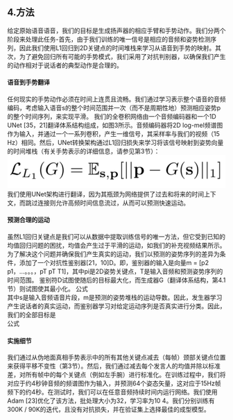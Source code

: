 ## 4.方法  
给定原始语音语音，我们的目标是生成扬声器的相应手臂和手势动作。我们分两个阶段来处理此任务-首先，由于我们训练的唯一信号是相应的音频和姿势检测序列，因此我们使用L1回归到2D关键点的时间堆栈来学习从语音到手势的映射。其次，为了避免回归所有可能的手势模式，我们采用了对抗判别器，以确保我们产生的动作相对于说话者的典型动作是合理的。

#### 语音到手势翻译  
任何现实的手势动作必须在时间上连贯且流畅。我们通过学习表示整个语音的音频编码，考虑输入语音s的整个时间范围并一次（而不是周期性地）预测相应姿势p的整个时间序列，来实现平滑。
我们的全卷积网络由一个音频编码器和一个1D UNet [35，21]翻译体系结构组成，如图3所示。音频编码器将2D log-mel频谱图作为输入，并通过一个一系列卷积，产生一维信号，其采样率与我们的视频（15 Hz）相同。然后，UNet转换架构通过L1回归损失来学习将该信号映射到姿势向量的时间堆栈（有关手势表示的详细信息，请参见第3节）：  
![img](../../imgs/5365f664-45dd-4e0a-b470-d0898087bb9d.png)
我们使用UNet架构进行翻译，因为其瓶颈为网络提供了过去和将来的时间上下文，而跳过连接则允许高频时间信息流过，从而可以预测快速运动。

#### 预测合理的运动  
虽然L1回归关键点是我们可以从数据中提取训练信号的唯一方法，但它受到已知的均值回归问题的困扰，均值会产生过于平滑的运动，如我们的补充视频结果所示。为了解决这个问题并确保我们产生真实的运动，我们以预测的姿势序列的差异为条件，添加了一个对抗性鉴别器[21，10]D。即，鉴别器的输入是向量m = [p2 p1，...。。。，pT pT T1]，其中pi是2D姿势关键点，T是输入音频和预测姿势序列的时间范围。
鉴别符D试图使随后的目标最大化，而生成器G（翻译体系结构，第4.1节）则试图使其最小化。
公式  
其中s是输入音频语音片段，m是预测的姿势堆栈的运动导数。因此，发生器学习产生说话者的真实运动，而鉴别器学习对给定运动序列是否真实进行分类。因此，我们的全部目标是  
公式   

#### 实施细节  
我们通过从伪地面真相手势表示中的所有其他关键点减去（每帧）颈部关键点位置来获得平移不变性（第3节）。然后，我们通过减去每个发言人的均值并除以标准差，对所有帧中的每个关键点（例如左手腕）进行标准化。在训练过程中，我们将对应于约4秒钟音频的频谱图作为输入，并预测64个姿态矢量，这对应于15Hz帧频下的约4秒。在测试时，我们可以在任意音频持续时间内运行网络。我们使用Adam [23]优化了该方法，批处理大小为32，学习率为10 4。我们分别训练有300K / 90K的迭代，且没有对抗损失，并在验证集上选择最佳的成型模型。
